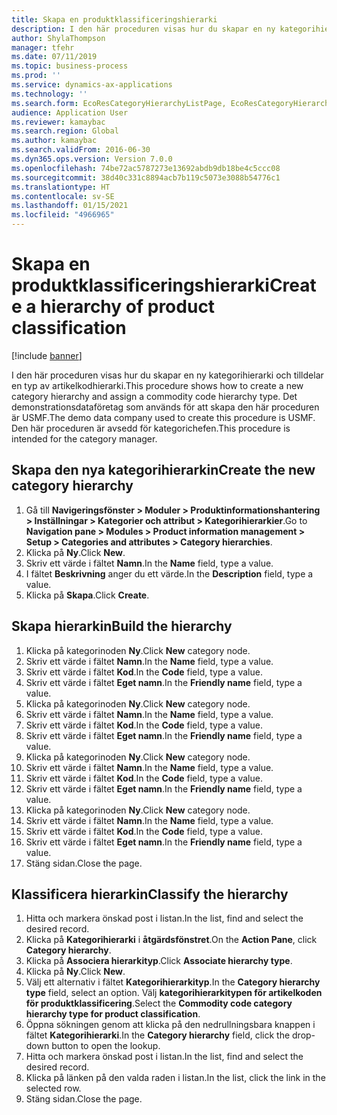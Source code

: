 ```yaml
---
title: Skapa en produktklassificeringshierarki
description: I den här proceduren visas hur du skapar en ny kategorihierarki och tilldelar en typ av artikelkodhierarki.
author: ShylaThompson
manager: tfehr
ms.date: 07/11/2019
ms.topic: business-process
ms.prod: ''
ms.service: dynamics-ax-applications
ms.technology: ''
ms.search.form: EcoResCategoryHierarchyListPage, EcoResCategoryHierarchyCreate, EcoResCategory, EcoResCategoryHierarchyRole, EcoResProductCategory, EcoResCategorySearchList, EcoResCategoryHierarchyFactbox, EcoResCategoryFriendlyName, EcoResCategoryAddProduct
audience: Application User
ms.reviewer: kamaybac
ms.search.region: Global
ms.author: kamaybac
ms.search.validFrom: 2016-06-30
ms.dyn365.ops.version: Version 7.0.0
ms.openlocfilehash: 74be72ac5787273e13692abdb9db18be4c5ccc08
ms.sourcegitcommit: 38d40c331c8894acb7b119c5073e3088b54776c1
ms.translationtype: HT
ms.contentlocale: sv-SE
ms.lasthandoff: 01/15/2021
ms.locfileid: "4966965"
---
```

# <a name="create-a-hierarchy-of-product-classification"></a><span data-ttu-id="79f23-103">Skapa en produktklassificeringshierarki</span><span class="sxs-lookup"><span data-stu-id="79f23-103">Create a hierarchy of product classification</span></span>

[!include [banner](../../includes/banner.md)]

<span data-ttu-id="79f23-104">I den här proceduren visas hur du skapar en ny kategorihierarki och tilldelar en typ av artikelkodhierarki.</span><span class="sxs-lookup"><span data-stu-id="79f23-104">This procedure shows how to create a new category hierarchy and assign a commodity code hierarchy type.</span></span> <span data-ttu-id="79f23-105">Det demonstrationsdataföretag som används för att skapa den här proceduren är USMF.</span><span class="sxs-lookup"><span data-stu-id="79f23-105">The demo data company used to create this procedure is USMF.</span></span> <span data-ttu-id="79f23-106">Den här proceduren är avsedd för kategorichefen.</span><span class="sxs-lookup"><span data-stu-id="79f23-106">This procedure is intended for the category manager.</span></span>


## <a name="create-the-new-category-hierarchy"></a><span data-ttu-id="79f23-107">Skapa den nya kategorihierarkin</span><span class="sxs-lookup"><span data-stu-id="79f23-107">Create the new category hierarchy</span></span>
1. <span data-ttu-id="79f23-108">Gå till **Navigeringsfönster > Moduler > Produktinformationshantering > Inställningar > Kategorier och attribut > Kategorihierarkier**.</span><span class="sxs-lookup"><span data-stu-id="79f23-108">Go to **Navigation pane > Modules > Product information management > Setup > Categories and attributes > Category hierarchies**.</span></span>
2. <span data-ttu-id="79f23-109">Klicka på **Ny**.</span><span class="sxs-lookup"><span data-stu-id="79f23-109">Click **New**.</span></span>
3. <span data-ttu-id="79f23-110">Skriv ett värde i fältet **Namn**.</span><span class="sxs-lookup"><span data-stu-id="79f23-110">In the **Name** field, type a value.</span></span>
4. <span data-ttu-id="79f23-111">I fältet **Beskrivning** anger du ett värde.</span><span class="sxs-lookup"><span data-stu-id="79f23-111">In the **Description** field, type a value.</span></span>
5. <span data-ttu-id="79f23-112">Klicka på **Skapa**.</span><span class="sxs-lookup"><span data-stu-id="79f23-112">Click **Create**.</span></span>

## <a name="build-the-hierarchy"></a><span data-ttu-id="79f23-113">Skapa hierarkin</span><span class="sxs-lookup"><span data-stu-id="79f23-113">Build the hierarchy</span></span>
1. <span data-ttu-id="79f23-114">Klicka på kategorinoden **Ny**.</span><span class="sxs-lookup"><span data-stu-id="79f23-114">Click **New** category node.</span></span>
2. <span data-ttu-id="79f23-115">Skriv ett värde i fältet **Namn**.</span><span class="sxs-lookup"><span data-stu-id="79f23-115">In the **Name** field, type a value.</span></span>
3. <span data-ttu-id="79f23-116">Skriv ett värde i fältet **Kod**.</span><span class="sxs-lookup"><span data-stu-id="79f23-116">In the **Code** field, type a value.</span></span>
4. <span data-ttu-id="79f23-117">Skriv ett värde i fältet **Eget namn**.</span><span class="sxs-lookup"><span data-stu-id="79f23-117">In the **Friendly name** field, type a value.</span></span>
5. <span data-ttu-id="79f23-118">Klicka på kategorinoden **Ny**.</span><span class="sxs-lookup"><span data-stu-id="79f23-118">Click **New** category node.</span></span>
6. <span data-ttu-id="79f23-119">Skriv ett värde i fältet **Namn**.</span><span class="sxs-lookup"><span data-stu-id="79f23-119">In the **Name** field, type a value.</span></span>
7. <span data-ttu-id="79f23-120">Skriv ett värde i fältet **Kod**.</span><span class="sxs-lookup"><span data-stu-id="79f23-120">In the **Code** field, type a value.</span></span>
8. <span data-ttu-id="79f23-121">Skriv ett värde i fältet **Eget namn**.</span><span class="sxs-lookup"><span data-stu-id="79f23-121">In the **Friendly name** field, type a value.</span></span>
9. <span data-ttu-id="79f23-122">Klicka på kategorinoden **Ny**.</span><span class="sxs-lookup"><span data-stu-id="79f23-122">Click **New** category node.</span></span>
10. <span data-ttu-id="79f23-123">Skriv ett värde i fältet **Namn**.</span><span class="sxs-lookup"><span data-stu-id="79f23-123">In the **Name** field, type a value.</span></span>
11. <span data-ttu-id="79f23-124">Skriv ett värde i fältet **Kod**.</span><span class="sxs-lookup"><span data-stu-id="79f23-124">In the **Code** field, type a value.</span></span>
12. <span data-ttu-id="79f23-125">Skriv ett värde i fältet **Eget namn**.</span><span class="sxs-lookup"><span data-stu-id="79f23-125">In the **Friendly name** field, type a value.</span></span>
13. <span data-ttu-id="79f23-126">Klicka på kategorinoden **Ny**.</span><span class="sxs-lookup"><span data-stu-id="79f23-126">Click **New** category node.</span></span>
14. <span data-ttu-id="79f23-127">Skriv ett värde i fältet **Namn**.</span><span class="sxs-lookup"><span data-stu-id="79f23-127">In the **Name** field, type a value.</span></span>
15. <span data-ttu-id="79f23-128">Skriv ett värde i fältet **Kod**.</span><span class="sxs-lookup"><span data-stu-id="79f23-128">In the **Code** field, type a value.</span></span>
16. <span data-ttu-id="79f23-129">Skriv ett värde i fältet **Eget namn**.</span><span class="sxs-lookup"><span data-stu-id="79f23-129">In the **Friendly name** field, type a value.</span></span>
17. <span data-ttu-id="79f23-130">Stäng sidan.</span><span class="sxs-lookup"><span data-stu-id="79f23-130">Close the page.</span></span>

## <a name="classify-the-hierarchy"></a><span data-ttu-id="79f23-131">Klassificera hierarkin</span><span class="sxs-lookup"><span data-stu-id="79f23-131">Classify the hierarchy</span></span>
1. <span data-ttu-id="79f23-132">Hitta och markera önskad post i listan.</span><span class="sxs-lookup"><span data-stu-id="79f23-132">In the list, find and select the desired record.</span></span>
2. <span data-ttu-id="79f23-133">Klicka på **Kategorihierarki** i **åtgärdsfönstret**.</span><span class="sxs-lookup"><span data-stu-id="79f23-133">On the **Action Pane**, click **Category hierarchy**.</span></span>
3. <span data-ttu-id="79f23-134">Klicka på **Associera hierarkityp**.</span><span class="sxs-lookup"><span data-stu-id="79f23-134">Click **Associate hierarchy type**.</span></span>
4. <span data-ttu-id="79f23-135">Klicka på **Ny**.</span><span class="sxs-lookup"><span data-stu-id="79f23-135">Click **New**.</span></span>
5. <span data-ttu-id="79f23-136">Välj ett alternativ i fältet **Kategorihierarkityp**.</span><span class="sxs-lookup"><span data-stu-id="79f23-136">In the **Category hierarchy type** field, select an option.</span></span> <span data-ttu-id="79f23-137">Välj **kategorihierarkitypen för artikelkoden för produktklassificering**.</span><span class="sxs-lookup"><span data-stu-id="79f23-137">Select the **Commodity code category hierarchy type for product classification**.</span></span>  
6. <span data-ttu-id="79f23-138">Öppna sökningen genom att klicka på den nedrullningsbara knappen i fältet **Kategorihierarki**.</span><span class="sxs-lookup"><span data-stu-id="79f23-138">In the **Category hierarchy** field, click the drop-down button to open the lookup.</span></span>
7. <span data-ttu-id="79f23-139">Hitta och markera önskad post i listan.</span><span class="sxs-lookup"><span data-stu-id="79f23-139">In the list, find and select the desired record.</span></span>
8. <span data-ttu-id="79f23-140">Klicka på länken på den valda raden i listan.</span><span class="sxs-lookup"><span data-stu-id="79f23-140">In the list, click the link in the selected row.</span></span>
9. <span data-ttu-id="79f23-141">Stäng sidan.</span><span class="sxs-lookup"><span data-stu-id="79f23-141">Close the page.</span></span>


